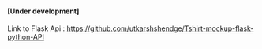 #### [Under development] 
 
 Link to Flask Api : https://github.com/utkarshshendge/Tshirt-mockup-flask-python-API
